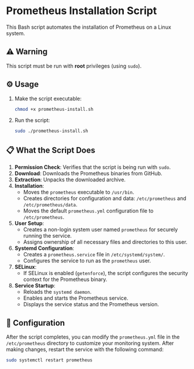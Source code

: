 # Prometheus Installation Script

This Bash script automates the installation of Prometheus on a Linux system.

## ⚠️ Warning

This script must be run with **root** privileges (using `sudo`).

## ⚙️ Usage

1.  Make the script executable:
    ```bash
    chmod +x prometheus-install.sh
    ```
2.  Run the script:
    ```bash
    sudo ./prometheus-install.sh
    ```

## 📋 What the Script Does

1.  **Permission Check**: Verifies that the script is being run with `sudo`.
2.  **Download**: Downloads the Prometheus binaries from GitHub.
3.  **Extraction**: Unpacks the downloaded archive.
4.  **Installation**:
    * Moves the `prometheus` executable to `/usr/bin`.
    * Creates directories for configuration and data: `/etc/prometheus` and `/etc/prometheus/data`.
    * Moves the default `prometheus.yml` configuration file to `/etc/prometheus`.
5.  **User Setup**:
    * Creates a non-login system user named `prometheus` for securely running the service.
    * Assigns ownership of all necessary files and directories to this user.
6.  **Systemd Configuration**:
    * Creates a `prometheus.service` file in `/etc/systemd/system/`.
    * Configures the service to run as the `prometheus` user.
7.  **SELinux**:
    * If SELinux is enabled (`getenforce`), the script configures the security context for the Prometheus binary.
8.  **Service Startup**:
    * Reloads the `systemd daemon`.
    * Enables and starts the Prometheus service.
    * Displays the service status and the Prometheus version.

## 📝 Configuration

After the script completes, you can modify the `prometheus.yml` file in the `/etc/prometheus` directory to customize your monitoring system. After making changes, restart the service with the following command:

```bash
sudo systemctl restart prometheus
